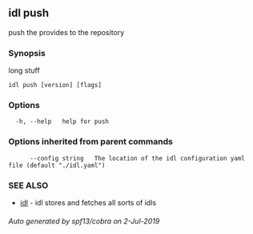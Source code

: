 ## idl push

push the provides to the repository

### Synopsis

long stuff

```
idl push [version] [flags]
```

### Options

```
  -h, --help   help for push
```

### Options inherited from parent commands

```
      --config string   The location of the idl configuration yaml file (default "./idl.yaml")
```

### SEE ALSO

* [idl](idl.md)	 - idl stores and fetches all sorts of idls

###### Auto generated by spf13/cobra on 2-Jul-2019
